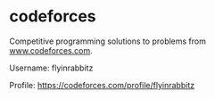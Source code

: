 # codeforces
Competitive programming solutions to problems from www.codeforces.com.


Username: flyinrabbitz

Profile: https://codeforces.com/profile/flyinrabbitz
